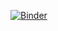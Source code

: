 [![Binder](https://mybinder.org/badge_logo.svg)](https://mybinder.org/v2/gh/Ailol/kurs2021/fcc6364940110ab8803f94fd3afce629389a6a65?filepath=Untitled.ipynb)
